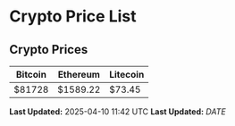 # Crypto Price List

## Crypto Prices
| Bitcoin | Ethereum | Litecoin |
| ------- | -------- | -------- |
| $81728 | $1589.22 | $73.45 |
**Last Updated:** 2025-04-10 11:42 UTC
**Last Updated:** $DATE$
